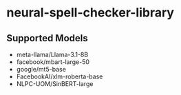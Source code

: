 # neural-spell-checker-library

## Supported Models
- meta-llama/Llama-3.1-8B
- facebook/mbart-large-50
- google/mt5-base
- FacebookAI/xlm-roberta-base
- NLPC-UOM/SinBERT-large
